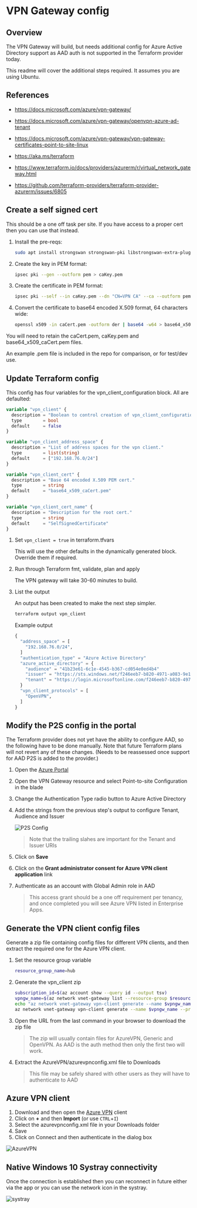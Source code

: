 # VPN Gateway config

## Overview

The VPN Gateway will build, but needs additional config for Azure Active Directory support as AAD auth is not supported in the Terraform provider today.

This readme will cover the additional steps required. It assumes you are using Ubuntu.

## References

* <https://docs.microsoft.com/azure/vpn-gateway/>
* <https://docs.microsoft.com/azure/vpn-gateway/openvpn-azure-ad-tenant>
* <https://docs.microsoft.com/azure/vpn-gateway/vpn-gateway-certificates-point-to-site-linux>

* <https://aka.ms/terraform>
* <https://www.terraform.io/docs/providers/azurerm/r/virtual_network_gateway.html>
* <https://github.com/terraform-providers/terraform-provider-azurerm/issues/6805>

## Create a self signed cert

This should be a one off task per site. If you have access to a proper cert then you can use that instead.

1. Install the pre-reqs:

    ```bash
    sudo apt install strongswan strongswan-pki libstrongswan-extra-plugins
    ```

1. Create the key in PEM format:

    ```bash
    ipsec pki --gen --outform pem > caKey.pem
    ```

1. Create the certificate in PEM format:

    ```bash
    ipsec pki --self --in caKey.pem --dn "CN=VPN CA" --ca --outform pem > caCert.pem
    ```

1. Convert the certificate to base64 encoded X.509 format, 64 characters wide:

    ```bash
    openssl x509 -in caCert.pem -outform der | base64 -w64 > base64_x509_caCert.pem
    ```

You will need to retain the caCert.pem, caKey.pem and base64_x509_caCert.pem files.

An example .pem file is included in the repo for comparison, or for test/dev use.

## Update Terraform config

This config has four variables for the vpn_client_configuration block. All are defaulted:

```terraform
variable "vpn_client" {
  description = "Boolean to control creation of vpn_client_configuration block."
  type        = bool
  default     = false
}

variable "vpn_client_address_space" {
  description = "List of address spaces for the vpn client."
  type        = list(string)
  default     = ["192.168.76.0/24"]
}

variable "vpn_client_cert" {
  description = "Base 64 encoded X.509 PEM cert."
  type        = string
  default     = "base64_x509_caCert.pem"
}

variable "vpn_client_cert_name" {
  description = "Description for the root cert."
  type        = string
  default     = "SelfSignedCertificate"
}
```

1. Set `vpn_client = true` in terraform.tfvars

    This will use the other defaults in the dynamically generated block. Override them if required.

1. Run through Terraform fmt, validate, plan and apply

    The VPN gateway will take 30-60 minutes to build.

1. List the output

    An output has been created to make the next step simpler.

    ```bash
    terraform output vpn_client
    ```

    Example output

    ```terraform
    {
      "address_space" = [
        "192.168.76.0/24",
      ]
      "authentication_type" = "Azure Active Directory"
      "azure_active_directory" = {
        "audience" = "41b23e61-6c1e-4545-b367-cd054e0ed4b4"
        "issuer" = "https://sts.windows.net/f246eeb7-b820-4971-a083-9e100e084ed0/"
        "tenant" = "https://login.microsoftonline.com/f246eeb7-b820-4971-a083-9e100e084ed0/"
      }
      "vpn_client_protocols" = [
        "OpenVPN",
      ]
    }
    ```

## Modify the P2S config in the portal

The Terraform provider does not yet have the ability to configure AAD, so the following have to be done manually. Note that future Terraform plans will not revert any of these changes. (Needs to be reassessed once support for AAD P2S is added to the provider.)

1. Open the [Azure Portal](https://portal.azure.com)
1. Open the VPN Gateway resource and select Point-to-site Configuration in the blade
1. Change the Authentication Type radio button to Azure Active Directory
1. Add the strings from the previous step's output to configure Tenant, Audience and Issuer

    ![P2S Config](images/P2sConfig.png)

    > Note that the trailing slahes are important for the Tenant and Issuer URIs

1. Click on **Save**

1. Click on the **Grant administrator consent for Azure VPN client application** link
1. Authenticate as an account with Global Admin role in AAD

    > This access grant should be a one off requirement per tenancy, and once completed you will see Azure VPN listed in Enterprise Apps.

## Generate the VPN client config files

Generate a zip file containing config files for different VPN clients, and then extract the required one for the Azure VPN client.

1. Set the resource group variable

    ```bash
    resource_group_name=hub
    ```

1. Generate the vpn_client zip

    ```bash
    subscription_id=$(az account show --query id --output tsv)
    vpngw_name=$(az network vnet-gateway list --resource-group $resource_group_name --query "[0].name" --output tsv)
    echo "az network vnet-gateway vpn-client generate --name $vpngw_name --processor-architecture X86 --resource-group $resource_group_name --subscription $subscription_id --authentication-method EAPTLS --output tsv"
    az network vnet-gateway vpn-client generate --name $vpngw_name --processor-architecture X86 --resource-group $resource_group_name --subscription $subscription_id --authentication-method EAPTLS --output tsv
    ```

1. Open the URL from the last command in your browser to download the zip file

    > The zip will usually contain files for AzureVPN, Generic and OpenVPN. As AAD is the auth method then only the first two will work.

1. Extract the AzureVPN/azurevpnconfig.xml file to Downloads

    > This file may be safely shared with other users as they will have to authenticate to AAD

## Azure VPN client

1. Download and then open the [Azure VPN](https://go.microsoft.com/fwlink/?linkid=2117554) client
1. Click on **+** and then **Import** (or use `CTRL`+`I`)
1. Select the azurevpnconfig.xml file in your Downloads folder
1. Save
1. Click on Connect and then authenticate in the dialog box

![AzureVPN](images/AzureVPN.jpg)

## Native Windows 10 Systray connectivity

Once the connection is established then you can reconnect in future either via the app or you can use the network icon in the systray.

![systray](images/vpnInSystray.png)
